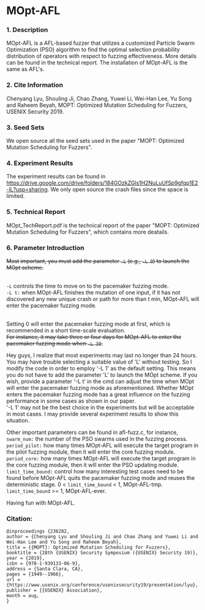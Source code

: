 # MOpt-AFL
### 1. Description
MOpt-AFL is a AFL-based fuzzer that utilizes a customized Particle Swarm Optimization (PSO) algorithm to find the optimal selection probability distribution of operators with respect to fuzzing effectiveness. More details can be found in the technical report. The installation of MOpt-AFL is the same as AFL's. 

### 2. Cite Information
Chenyang Lyu, Shouling Ji, Chao Zhang, Yuwei Li, Wei-Han Lee, Yu Song and Raheem Beyah, MOPT: Optimized Mutation Scheduling for Fuzzers, USENIX Security 2019. 

### 3. Seed Sets
We open source all the seed sets used in the paper "MOPT: Optimized Mutation Scheduling for Fuzzers".

### 4. Experiment Results
The experiment results can be found in https://drive.google.com/drive/folders/184GOzkZGls1H2NuLuUfSp9gfqp1E2-lL?usp=sharing.  We only open source the crash files since the space is limited. 

### 5. Technical Report
MOpt_TechReport.pdf is the technical report of the paper "MOPT: Optimized Mutation Scheduling for Fuzzers", which contains more deatails. 

### 6. Parameter Introduction

<del>Most important, you must add the parameter `-L` (e.g., `-L 0`) to launch the MOpt scheme. </del>

<br>`-L` controls the time to move on to the pacemaker fuzzing mode.
<br>`-L t:` when MOpt-AFL finishes the mutation of one input, if it has not discovered any new unique crash or path for more than t min, MOpt-AFL will enter the pacemaker fuzzing mode. 

<br>Setting 0 will enter the pacemaker fuzzing mode at first, which is recommended in a short time-scale evaluation. 
<del><br>For instance, it may take three or four days for MOpt-AFL to enter the pacemaker fuzzing mode when `-L 30`. </del>

Hey guys, I realize that most experiments may last no longer than 24 hours. You may have trouble selecting a suitable value of 'L' without testing. So I modify the code in order to employ '-L 1' as the default setting. This means you do not have to add the parameter 'L' to launch the MOpt scheme. If you wish, provide a parameter '-L t' in the cmd can adjust the time when MOpt will enter the pacemaker fuzzing mode as aforementioned. Whether MOpt enters the pacemaker fuzzing mode has a great influence on the fuzzing performance in some cases as shown in our paper. 
<br>'-L 1' may not be the best choice in the experiments but will be acceptable in most cases. I may provide several experiment results to show this situation. 



Other important parameters can be found in afl-fuzz.c, for instance, 
<br>`swarm_num:` the number of the PSO swarms used in the fuzzing process.
<br>`period_pilot:` how many times MOpt-AFL will execute the target program in the pilot fuzzing module, then it will enter the core fuzzing module. 
<br>`period_core:` how many times MOpt-AFL will execute the target program in the core fuzzing module, then it will enter the PSO updating module. 
<br>`limit_time_bound:` control how many interesting test cases need to be found before MOpt-AFL quits the pacemaker fuzzing mode and reuses the deterministic stage. 
0 < `limit_time_bound` < 1, MOpt-AFL-tmp.  `limit_time_bound` >= 1, MOpt-AFL-ever. 

Having fun with MOpt-AFL. 

### Citation:
```
@inproceedings {236282,
author = {Chenyang Lyu and Shouling Ji and Chao Zhang and Yuwei Li and Wei-Han Lee and Yu Song and Raheem Beyah},
title = {{MOPT}: Optimized Mutation Scheduling for Fuzzers},
booktitle = {28th {USENIX} Security Symposium ({USENIX} Security 19)},
year = {2019},
isbn = {978-1-939133-06-9},
address = {Santa Clara, CA},
pages = {1949--1966},
url = {https://www.usenix.org/conference/usenixsecurity19/presentation/lyu},
publisher = {{USENIX} Association},
month = aug,
}
```
